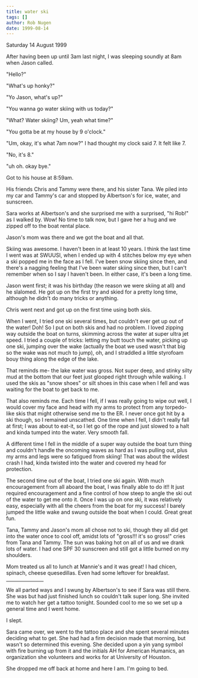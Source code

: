 ```yaml
---
title: water ski
tags: []
author: Rob Nugen
date: 1999-08-14
---
```


<p class=date>Saturday 14 August 1999</p>

<p>After having been up until 3am last night, I was sleeping soundly at 8am when Jason called.

<p>"Hello?"

<p>"What's up honky?"

<p>"Yo Jason, what's up?"

<p>"You wanna go water skiing with us today?"

<p>"What? Water skiing? Um, yeah what time?"

<p>"You gotta be at my house by 9 o'clock."

<p>"Um, okay, it's what 7am now?"  I had thought my clock said 7.  It felt like 7.

<p>"No, it's 8."

<p>"uh oh. okay bye."

<p>Got to his house at 8:59am.

<p>His friends Chris and Tammy were there, and his sister Tana. We piled into my car and Tammy's car and stopped by Albertson's for ice, water, and sunscreen.

<p>Sara works at Albertson's and she surprised me with a surprised, "hi Rob!" as I walked by.  Wow!  No time to talk now, but I gave her a hug and we zipped off to the boat rental place.

<p>Jason's mom was there and we got the boat and all that.

<p>Skiing was awesome.  I haven't been in at least 10 years.  I think the last time I went was at SWUUSI, when I ended up with 4 stitches below my eye when a ski popped me in the face as I fell.  I've been snow skiing since then, and there's a nagging feeling that I've been water skiing since then, but I can't remember when so I say I haven't been.   In either case, it's been a long time.

<p>Jason went first; it was his birthday (the reason we were skiing at all) and he slalomed.  He got up on the first try and skied for a pretty long time, although he didn't do many tricks or anything.

<p>Chris went next and got up on the first time using both skis.

<p>When I went, I tried one ski several times, but couldn't ever get up out of the water!  Doh!  So I put on both skis and had no problem.  I loved zipping way outside the boat on turns, skimming across the water at super ultra jet speed.  I tried a couple of tricks: letting my butt touch the water, picking up one ski, jumping over the wake (actually the boat we used wasn't that big so the wake was not much to jump), oh, and I straddled a little styrofoam bouy thing along the edge of the lake.

<p>That reminds me- the lake water was gross.  Not super deep, and stinky silty mud at the bottom that our feet just glooped right through while walking.  I used the skis as "snow shoes" or silt shoes in this case when I fell and was waiting for the boat to get back to me.

<p>That also reminds me.  Each time I fell, if I was really going to wipe out well, I would cover my face and head with my arms to protect from any torpedo-like skis that might otherwise send me to the ER.  I never once got hit by a ski though, so I remained unscathed.  One time when I fell, I didn't really fall at first; I was about to eat-it, so I let go of the rope and just slowed to a halt and kinda tumped into the water.  Very smooth fall.

<p>A different time I fell in the middle of a super way outside the boat turn thing and couldn't handle the oncoming waves as hard as I was pulling out, plus my arms and legs were so fatigued from skiing!  That was about the wildest crash I had, kinda twisted into the water and covered my head for protection.

<p>The second time out of the boat, I tried one ski again.  With much encouragement from all aboard the boat, I was finally able to do it!!  It just required encouragement and a fine control of how steep to angle the ski out of the water to get me onto it.  Once I was up on one ski, it was relatively easy, especially with all the cheers from the boat for my success!  I barely jumped the little wake and swung outside the boat when I could.  Great great fun.

<p>Tana, Tammy and Jason's mom all chose not to ski, though they all did get into the water once to cool off, amidst lots of "gross!!! it's so gross!" cries from Tana and Tammy.  The sun was baking hot on all of us and we drank lots of water.  I had one SPF 30 sunscreen and still got a little burned on my shoulders.

<p>Mom treated us all to lunch at Mannie's and it was great!  I had chicen, spinach, cheese quesedillas.  Even had some leftover for breakfast.

<p><hr align="left" width="20%">

<p>We all parted ways and I swung by Albertson's to see if Sara was still there.  She was but had just finished lunch so couldn't talk super long.  She invited me to watch her get a tattoo tonight.  Sounded cool to me so we set up a general time and I went home.

<p>I slept.

<p>Sara came over, we went to the tattoo place and she spent several minutes deciding what to get.  She had had a firm decision made that morning, but wasn't so determined this evening.  She decided upon a yin yang symbol with fire burning up from it and the initials AH for American Humanics, an organization she volunteers and works for at University of Houston.

<p>She dropped me off back at home and here I am.  I'm going to bed.
